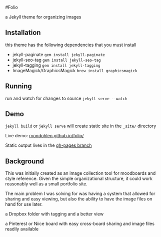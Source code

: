 #Folio

a Jekyll theme for organizing images


## Installation

this theme has the following dependencies that you must install

- jekyll-paginate `gem install jekyll-paginate`
- jekyll-seo-tag `gem install jekyll-seo-tag`
- jekyll-tagging `gem install jekyll-tagging`
- ImageMagick/GraphicsMagick `brew install graphicsmagick`
	
## Running

run and watch for changes to source `jekyll serve --watch`


## Demo

`jekyll build` or `jekyll serve` will create static site in the `_site/` directory

Live demo: [rvondohlen.github.io/folio/](https://rvondohlen.github.io/folio/)

Static output lives in the [gh-pages branch](https://github.com/rvondohlen/folio/tree/gh-pages)

## Background

This was initially created as an image collection tool for moodboards and style reference. Given the simple organizational structure, it could work reasonably well as a small portfolio site. 

The main problem I was solving for was having a system that allowed for sharing and easy viewing, but also the ability to have the image files on hand for use later.

a Dropbox folder with tagging and a better view

a Pinterest or Niice board with easy cross-board sharing and image files readily available  